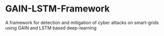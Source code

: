# GAIN-LSTM-Framework
A framework for detection and mitigation of cyber attacks on smart-grids using GAIN and LSTM based deep-learning

